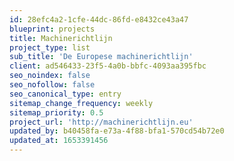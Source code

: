 ```yaml
---
id: 28efc4a2-1cfe-44dc-86fd-e8432ce43a47
blueprint: projects
title: Machinerichtlijn
project_type: list
sub_title: 'De Europese machinerichtlijn'
client: ad546433-23f5-4a0b-bbfc-4093aa395fbc
seo_noindex: false
seo_nofollow: false
seo_canonical_type: entry
sitemap_change_frequency: weekly
sitemap_priority: 0.5
project_url: 'http://machinerichtlijn.eu'
updated_by: b40458fa-e73a-4f88-bfa1-570cd54b72e0
updated_at: 1653391456
---
```

